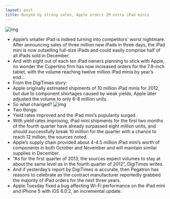 ```yaml
---
layout: post
title: Buoyed by strong sales, Apple orders 2M extra iPad minis
---
```

![img](http://media.idownloadblog.com/wp-content/uploads/2012/10/iPad-mini-promo-users-005.jpg)
* Apple’s smaller iPad is indeed turning into competitors’ worst nightmare. After announcing sales of three million new iPads in three days, the iPad mini is now outselling full-size iPads and could easily comprise half of all iPads sold in December.
* And with eight out of each ten iPad owners planning to stick with Apple, no wonder the Cupertino firm has now increased orders for the 7.9-inch tablet, with the volume reaching twelve million iPad minis by year’s end…
* From the DigiTimes story:
* Apple originally estimated shipments of 10 million iPad minis for 2012, but due to component shortages caused by weak yields, Apple later adjusted the volume to only 6-8 million units.
* So what changed?
![img](http://media.idownloadblog.com/wp-content/uploads/2012/12/ipad-mini-hands.jpg)
* Two things:
* Yield rates improved and the iPad mini’s popularity surged.
* With yield rates improving, iPad mini shipments for the first two months of the fourth quarter have already surpassed eight million units, and should successfully break 10 million for the quarter with a chance to reach 12 million, the sources noted.
* Apple’s supply chain provided about 4-4.5 million iPad mini’s worth of components in both October and November and will maintain similar supplies in December.
* “As for the first quarter of 2013, the sources expect volumes to stay at about the same level as in the fourth quarter of 2012”, DigiTimes writes.
* And if yesterday’s report by DigiTimes is accurate, then Pegatron has reasons to celebrate as the contract manufacturer reportedly grabbed the majority of iPad orders for the next three years.
* Apple Tuesday fixed a bug affecting Wi-Fi performance on the iPad mini and iPhone 5 with iOS 6.0.2, an incremental update.

